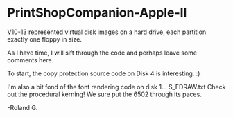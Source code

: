 # PrintShopCompanion-Apple-II

V10-13 represented virtual disk images on a hard drive, each partition exactly one floppy in size.

As I have time, I will sift through the code and perhaps leave some comments here.

To start, the copy protection source code on Disk 4 is interesting. :)

I'm also a bit fond of the font rendering code on disk 1... S_FDRAW.txt Check out the procedural kerning! We sure put the 6502 through its paces.

-Roland G.
